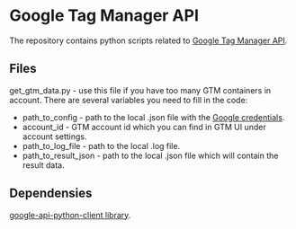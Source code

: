 # Google Tag Manager API
The repository contains python scripts related to [Google Tag Manager API](https://developers.google.com/tag-platform/tag-manager/api/v2).

## Files

get_gtm_data.py - use this file if you have too many GTM containers in account. There are several variables you need to fill in the code:

* path_to_config - path to the local .json file with the [Google credentials](https://github.com/googleapis/google-api-python-client/blob/main/docs/start.md).
* account_id - GTM account id which you can find in GTM UI under account settings.
* path_to_log_file - path to the local .log file.
* path_to_result_json - path to the local .json file which will contain the result data.

## Dependensies

[google-api-python-client library](https://github.com/googleapis/google-api-python-client).
